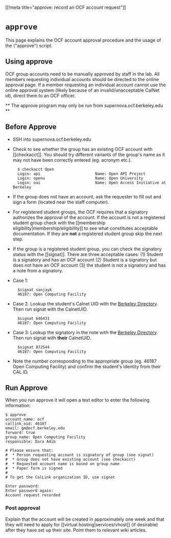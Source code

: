 [[!meta title="approve: record an OCF account request"]]
# `approve`
This page explains the OCF account approval procedure and the usage of the ("approve") script.

## Using approve
OCF group accounts need to be manually approved by staff in the lab. All members requesting individual accounts should be directed to the online approval page. If a member requesting an individual account cannot use the online approval system (likely because of an invalid/unacceptable CalNet id), direct them to an OCF officer.

** The approve program may only be run from supernova.ocf.berkeley.edu **

## Before Approve
* SSH into supernova.ocf.berkeley.edu
* Check to see whether the group has an existing OCF account with [[checkacct]]. You should try different variants of the group's name as it may not have been correctly entered (eg. acronym etc.).

        $ checkacct Open
        Login: api                        Name: Open API Project
        Login: openu                      Name: Open University
        Login: oai                        Name: Open Access Initiative at Berkeley

* If the group does not have an account, ask the requester to fill out and sign a form (located near the staff computer).
* For registered student groups, the OCF requires that a signatory authorizes the approval of the account. If the account is not a registered student group check with the [[membership eligibility|membership/eligibility]] to see what constitutes acceptable documentation. If they are **not** a registered student group skip the next step.
* If the group is a registered student group, you can check the signatory status with the [[signat]]. There are three acceptable cases: (1) Student is a signatory and has an OCF account (2) Student is a signatory but does not have an OCF account (3) the student is not a signatory and has a note from a signatory.
* Case 1:

        $signat sanjayk
        46187: Open Computing Facility

* Case 2. Lookup the student's Calnet UID with the [Berkeley Directory](http://directory.berkeley.edu). Then run signat with the CalnetUID.

        $signat 646431
        46187: Open Computing Facility

* Case 3: Lookup the signatory in the note with the [Berkeley Directory](http://directory.berkeley.edu). Then run signat with **their** CalnetUID.

        $signat 872544
        46187: Open Computing Facility

* Note the number corresponding to the appropriate group (eg. 46187 Open Computing Facility) and confirm the student's identity from their CAL ID.

## Run Approve
When you run approve it will open a text editor to enter the following information:

    $ approve
    account_name: ocf
    callink_oid: 46187
    email: gm@ocf.berkeley.edu
    forward: true
    group_name: Open Computing Facility
    responsible: Dara Adib

    # Please ensure that:
    #  * Person requesting account is signatory of group (see signat)
    #  * Group does not have existing account (see checkacct)
    #  * Requested account name is based on group name
    #  * Paper form is signed
    #
    # To get the CalLink organization ID, use signat

    Enter password:
    Enter password again:
    Account request recorded

### Post approval

Explain that the account will be created in approximately one week and that they will need to apply for [[virtual hosting|services/vhost]] (if desirable) after they have set up their site. Point them to relevant wiki articles.
